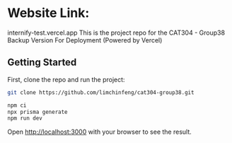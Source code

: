 <h1>Website Link:</h1>
internify-test.vercel.app
This is the project repo for the CAT304 - Group38
Backup Version For Deployment (Powered by Vercel)

<br/>

## Getting Started

First, clone the repo and run the project:

```bash
git clone https://github.com/limchinfeng/cat304-group38.git

npm ci 
npx prisma generate
npm run dev
```

Open [http://localhost:3000](http://localhost:3000) with your browser to see the result.
